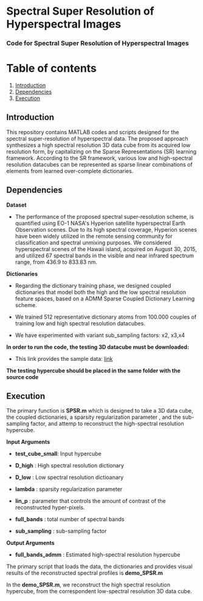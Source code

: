 # Spectral Super Resolution of Hyperspectral Images
### **Code for Spectral Super Resolution of Hyperspectral Images**


# Table of contents
1. [Introduction](#introduction)
2. [Dependencies](#paragraph1)
3. [Execution](#paragraph2)

## Introduction <a name="introduction"></a>
This repository contains MATLAB codes and scripts designed for the spectral super-resolution of hyperspectral data.
The proposed approach synthesizes a high spectral resolution 3D data cube from its acquired low resolution form,
by capitalizing on the Sparse Representations (SR) learning framework. According to the SR framework, various 
low and high-spectral resolution datacubes can be represented as sparse linear combinations of elements from
learned over-complete dictionaries.

## Dependencies <a name="paragraph1"></a>

**Dataset** 

* The performance of the proposed spectral super-resolution scheme, is quantified using EO-1 NASA's Hyperion satellite 
hyperspectral Earth Observation scenes. Due to its high spectral coverage, Hyperion scenes have been widely utilized 
in the remote sensing community for classification and spectral unmixing purposes. We considered hyperspectral scenes 
of the Hawaii island, acquired on August 30, 2015, and utilized 67 spectral bands in the visible and near infrared spectrum range,
from 436.9 to 833.83 nm.


**Dictionaries**

* Regarding the dictionary training phase, we designed coupled dictionaries that model both the high
  and the low spectral resolution feature spaces, based on a ADMM Sparse Coupled Dictionary Learning scheme.

* We trained 512 representative dictionary atoms from 100.000 couples of training low and high spectral resolution datacubes.

* We have experimented with variant sub_sampling factors: x2, x3,x4

**In order to run the code, the testing 3D datacube must be downloaded:** 

* This link provides the sample data:
[link](https://www.dropbox.com/s/pn60j5l4hozmfoc/test_cube.mat?dl=0)


**The testing hypercube should be placed in the same folder with the source code**

## Execution <a name="paragraph2"></a>

The primary function is **SPSR.m** which is designed to take a 3D data cube, the coupled dictionaries, 
a sparsity regularization parameter , and the sub-sampling factor, and attemp to reconstruct the high-spectral resolution hypercube.

**Input Arguments**

* **test\_cube\_small**: Input hypercube

* **D\_high** : High spectral resolution dictionary

* **D\_low** :  Low spectral resolution dictioanary

* **lambda**  : sparsity regularization parameter

* **lin\_p** : parameter that controls the amount of contrast of the reconstructed hyper-pixels.

* **full\_bands** : total number of spectral bands

* **sub\_sampling** : sub-sampling factor

**Output Arguments**

* **full\_bands\_admm** : Estimated high-spectral resolution hypercube

The primary script that loads the data, the dictionaries and provides visual results of the reconstructed spectral profiles 
is **demo\_SPSR.m**

In the **demo\_SPSR.m**, we reconstruct the high spectral resolution hypercube, from the correspondent low-spectral resolution 3D data cube. 



